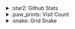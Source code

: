 <details>
  <summary>:star2: Github Stats</summary>
  <a href="https://github.com/anuraghazra/github-readme-stats" target="_blank">
    <img alt="YIU's Github Stats" src="https://github-readme-stats-usaginya.vercel.app/api?username=usaginya&show_icons=true&hide_border=true&hide=contribs&theme=dracula" />
  </a>
</details>

<details>
  <summary>:paw_prints: Visit Count</summary>
  <a href="https://count.getloli.com/" target="_blank">
    <img alt=":usaginya" src="https://count.getloli.com/get/@:usaginya?theme=rule34" />
  </a>
</details>

<details>
  <summary>:snake: Grid Snake</summary>
  <picture>
    <source media="(prefers-color-scheme: dark)" srcset="https://cdn.jsdelivr.net/gh/usaginya/usaginya@main/assets/github-contribution-grid-snake-dark.svg?palette=github-dark">
    <source media="(prefers-color-scheme: light)" srcset="https://cdn.jsdelivr.net/gh/usaginya/usaginya@main/assets/github-contribution-grid-snake.svg">
    <img alt=":snake" src="https://cdn.jsdelivr.net/gh/usaginya/usaginya@main/assets/github-contribution-grid-snake.svg" />
  </picture>
</details>
